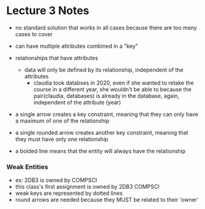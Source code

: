 # Lecture 3 Notes

- no standard solution that works in all cases because there are too many cases to cover

- can have multiple attributes combined in a "key"

- relationships that have attributes
    - data will only be defined by its relationship, independent of the attributes
        - claudia took databses in 2020, even if she wanted to retake the course in a different year, she wouldn't be able to because the pair(claudia, databases) is already in the database, again, independent of the attribute (year)

- a single arrow creates a key constraint, meaning that they can only have a maximum of one of the relationship
- a single rounded arrow creates another key constraint, meaning that they must have only one relationship
- a bolded line means that the entity will always have the relationship

### Weak Entities
- ex: 2DB3 is owned by COMPSCI
- this class's first assignment is owned by 2DB3 COMPSCI
- weak keys are represented by dotted lines
- round arrows are needed because they MUST be related to their 'owner'
